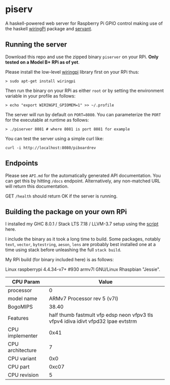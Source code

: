 # piserv

A haskell-powered web server for Raspberry Pi GPIO control making use of the haskell [wiringPi](https://hackage.haskell.org/package/wiringPi) package and [servant](https://hackage.haskell.org/package/servant).

## Running the server

Download this repo and use the zipped binary `piserver` on your RPi. **Only tested on a Model B+ RPi as of yet**.

Please install the low-level [wiringpi](http://wiringpi.com/) library first on your RPi thus:

```
> sudo apt-get install wiringpi
```

Then run the binary on your RPi as either `root` or by setting the environment variable in your profile as follows:

```
> echo "export WIRINGPI_GPIOMEM=1" >> ~/.profile
```

The server will run by default on `PORT=8080`. You can parameterize the `PORT` for the executable at runtime as follows:

```
> ./piserver 8081 # where 8081 is port 8081 for example
```

You can test the server using a simple curl like:

```
curl -i http://localhost:8080/piboardrev
```

## Endpoints

Please see `API.md` for the automatically generated API documentation. You can get this by hitting `/docs` endpoint. Alternatively, any non-matched URL will return this documentation.

GET `/health` should return OK if the server is running.

## Building the package on your own RPi

I installed my GHC 8.0.1 / Stack LTS 7.18 / LLVM-3.7 setup using the [script](https://gist.github.com/jamesthompson/7730209b2b154bd0a182e6fe945a2838) here.

I include the binary as it took a long time to build. Some packages, notably `text`, `vector`, `bytestring`, `aeson`, `lens` are probably best installed one at a time using stack before unleashing the full `stack build`.

My RPi build (for binary included here) is as follows:

Linux raspberrypi 4.4.34-v7+ #930 armv7l GNU/Linux Rhaspbian "Jessie".


CPU Param | Value
----------|------
processor | 0
model name | ARMv7 Processor rev 5 (v7l)
BogoMIPS | 38.40
Features | half thumb fastmult vfp edsp neon vfpv3 tls vfpv4 idiva idivt vfpd32 lpae evtstrm
CPU implementer | 0x41
CPU architecture | 7
CPU variant | 0x0
CPU part | 0xc07
CPU revision | 5

